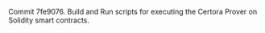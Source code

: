 Commit 7fe9076.                    Build and Run scripts for executing the Certora Prover on Solidity smart contracts.